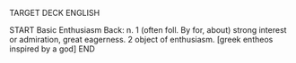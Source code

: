 TARGET DECK
ENGLISH

START
Basic
Enthusiasm
Back: n. 1 (often foll. By for, about) strong interest or admiration, great eagerness. 2 object of enthusiasm. [greek entheos inspired by a god]
END
